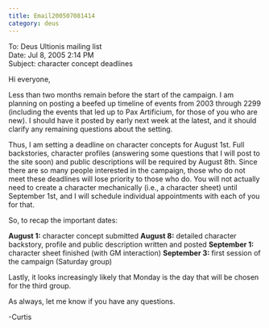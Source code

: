 ```yaml
---
title: Email200507081414
category: deus
---
```

To: Deus Ultionis mailing list
<br>Date: Jul 8, 2005 2:14 PM
<br>Subject: character concept deadlines

Hi everyone,

Less than two months remain before the start of the campaign. I am
planning on posting a beefed up timeline of events from 2003 through
2299 (including the events that led up to Pax Artificium, for those of
you who are new). I should have it posted by early next week at the
latest, and it should clarify any remaining questions about the
setting.

Thus, I am setting a deadline on character concepts for August 1st.
Full backstories, character profiles (answering some questions that I
will post to the site soon) and public descriptions will be required
by August 8th. Since there are so many people interested in the
campaign, those who do not meet these deadlines will lose priority to
those who do. You will not actually need to create a character
mechanically (i.e., a character sheet) until September 1st, and I will
schedule individual appointments with each of you for that.

So, to recap the important dates:

__August 1:__ character concept submitted
__August 8:__ detailed character backstory, profile and public description
written and posted
__September 1:__ character sheet finished (with GM interaction)
__September 3:__ first session of the campaign (Saturday group)

Lastly, it looks increasingly likely that Monday is the day that will
be chosen for the third group.

As always, let me know if you have any questions.

-Curtis
